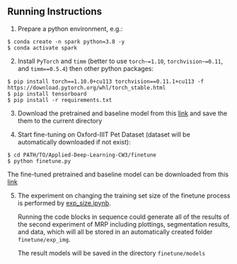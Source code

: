 ## Running Instructions

1. Prepare a python environment, e.g.:

```shell script
$ conda create -n spark python=3.8 -y
$ conda activate spark
```

2. Install `PyTorch` and `timm` (better to use `torch~=1.10`, `torchvision~=0.11`, and `timm==0.5.4`) then other python packages:

```shell script
$ pip install torch==1.10.0+cu113 torchvision==0.11.1+cu113 -f https://download.pytorch.org/whl/torch_stable.html
$ pip install tensorboard
$ pip install -r requirements.txt
```

3. Download the pretrained and baseline model from this [link](https://drive.google.com/drive/folders/1MjumQDNd3HwciWDj8OLQIcusyN3xTRiJ?usp=sharing)
   and save the them to the current directory


4. Start fine-tuning on Oxford-IIIT Pet Dataset (dataset will be automatically downloaded if not exist):

```shell script
$ cd PATH/TO/Applied-Deep-Learning-CW3/finetune
$ python finetune.py
```
The fine-tuned pretrained and baseline model can be downloaded from this [link](https://drive.google.com/drive/folders/1Nwg05CYvzPM2awR39qaP733kSGx6PcJj?usp=drive_link)

5. The experiment on changing the training set size of the finetune process is performed by [exp_size.ipynb](https://github.com/Christol-Jalen/Applied-Deep-Learning-CW3/blob/main/finetune/exp_size.ipynb).

   Running the code blocks in sequence could generate all of the results of the second experiment of MRP including plottings, segmentation results, and data, which will all be stored in an automatically created folder ```finetune/exp_img```.

   The result models will be saved in the directory ```finetune/models```

